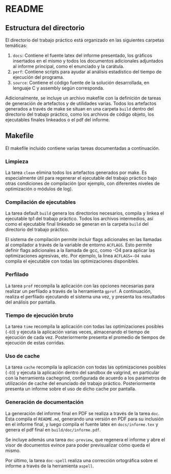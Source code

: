 # README

## Estructura del directorio

El directorio del trabajo práctico está organizado en las siguientes carpetas
temáticas:

1. `docs`: Contiene el fuente latex del informe presentado, los gráficos
   insertados en el mismo y todos los documentos adicionales adjuntados al
   informe principal, como el enunciado y la carátula.
2. `perf`: Contiene scripts para ayudar al análisis estadístico del tiempo de
   ejecución del programa.
3. `source`: Contiene el código fuente de la solución desarrollada, en lenguaje
   C y assembly según corresponda.

Adicionalmente, se incluye un archivo makefile con la definición de tareas de
generación de artefactos y de utilidades varias. Todos los artefactos generados
a través de make se situan en una carpeta `build` dentro del directorio del
trabajo práctico, como los archivos de código objeto, los ejecutables finales
linkeados o el pdf del informe.

## Makefile

El makefile incluido contiene varias tareas documentadas a continuación.

### Limpieza

La tarea `clean` elimina todos los artefactos generados por make. Es
especialmente útil para regenerar el ejecutable del trabajo práctico bajo otras
condiciones de compilación (por ejemplo, con diferentes niveles de optimización
o módulos de log).

### Compilación de ejecutables

La tarea default `build` genera los directorios necesarios, compila y linkea el
ejecutable tp1 del trabajo práctico. Todos los archivos intermedios, así como
el ejecutable final linkeado se generan en la carpeta `build` del directorio
del trabajo práctico.

El sistema de compilación permite incluir flags adicionales en las llamadas al
compilador a través de la variable de entorno `ACFLAGS`. Esto permite definir
flags adicionales a la llamada de gcc, como -O4 para aplicar las optimizaciones
agresivas, etc. Por ejemplo, la linea `ACFLAGS=-O4 make` compila el ejecutable
con todas las optimizaciones disponibles.

### Perfilado

La tarea `prof` recompila la aplicación con las opciones necesarias para
realizar un perfilado a través de la herramienta `gprof`. A continuación,
realiza el perfilado ejecutando el sistema una vez, y presenta los resultados
del análisis por pantalla.

### Tiempo de ejecución bruto

La tarea `time` recompila la aplicación con todas las optimizaciones posibles
(`-O3`) y ejecuta la aplicación varias veces, almacenando el tiempo de
ejecución de cada vez. Posteriormente presenta el promedio de tiempos de
ejecución de estas corridas.

### Uso de cache

La tarea `cache` recompila la aplicación con todas las optimizaciones posibles
(`-O3`) y ejecuta la aplicación dentro del sandbox de valgrind, en particular
con la herramienta cachegrind, configurada de acuerdo a los parámetros de
utilización de cache del enunciado del trabajo práctico. Posteriormente
presenta un informe sobre el uso de dicho cache por pantalla.

### Generación de documentación

La generación del informe final en PDF se realiza a través de la tarea `doc`.
Esta compila el `README.md`, generando una versión en PDF para su inclusión en
el informe final, y luego compila el fuente latex en `docs/informe.tex` y
genera el pdf final en `build/doc/informe.pdf`.

Se incluye además una tarea `doc-preview`, que regenera el informe y abre el
visor de documentos evince para poder previsualizar cómo queda el mismo.

Por último, la tarea `doc-spell` realiza una corrección ortográfica sobre el
informe a través de la herramienta `aspell`.
